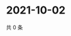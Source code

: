 # 2021-10-02

共 0 条

<!-- BEGIN -->
<!-- 最后更新时间 Sat Oct 02 2021 22:16:10 GMT+0800 (China Standard Time) -->

<!-- END -->
